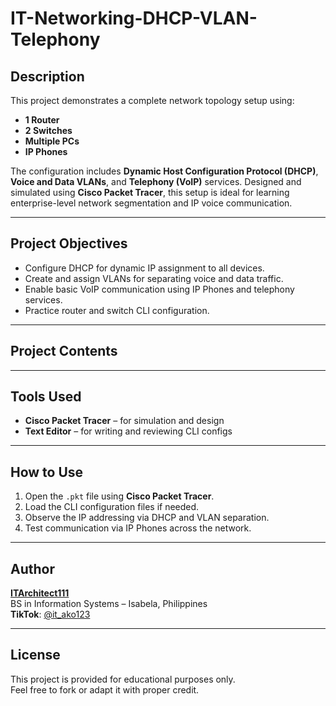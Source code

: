 # IT-Networking-DHCP-VLAN-Telephony

## Description
This project demonstrates a complete network topology setup using:
- **1 Router**
- **2 Switches**
- **Multiple PCs**
- **IP Phones**

The configuration includes **Dynamic Host Configuration Protocol (DHCP)**, **Voice and Data VLANs**, and **Telephony (VoIP)** services. Designed and simulated using **Cisco Packet Tracer**, this setup is ideal for learning enterprise-level network segmentation and IP voice communication.

---

## Project Objectives
- Configure DHCP for dynamic IP assignment to all devices.
- Create and assign VLANs for separating voice and data traffic.
- Enable basic VoIP communication using IP Phones and telephony services.
- Practice router and switch CLI configuration.

---

## Project Contents


---

## Tools Used
- **Cisco Packet Tracer** – for simulation and design
- **Text Editor** – for writing and reviewing CLI configs

---

## How to Use
1. Open the `.pkt` file using **Cisco Packet Tracer**.
2. Load the CLI configuration files if needed.
3. Observe the IP addressing via DHCP and VLAN separation.
4. Test communication via IP Phones across the network.

---

## Author
**[ITArchitect111](https://github.com/ITArchitect111)**  
BS in Information Systems – Isabela, Philippines  
**TikTok**: [@it_ako123](https://www.tiktok.com/@it_ako123)

---

## License
This project is provided for educational purposes only.  
Feel free to fork or adapt it with proper credit.

